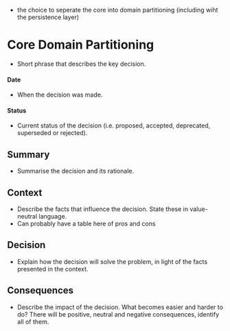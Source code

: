 - the choice to seperate the core into domain partitioning (including wiht the persistence layer)

# Core Domain Partitioning
- Short phrase that describes the key decision.
#### Date 
- When the decision was made.
#### Status 
- Current status of the decision (i.e. proposed, accepted, deprecated, superseded or rejected).
## Summary 
- Summarise the decision and its rationale.
## Context 
- Describe the facts that influence the decision. State these in value-neutral language.
- Can probably have a table here of pros and cons
## Decision 
- Explain how the decision will solve the problem, in light of the facts presented in the context.
## Consequences 
- Describe the impact of the decision. What becomes easier and harder to do? There will
be positive, neutral and negative consequences, identify all of them.